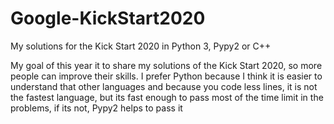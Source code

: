# Google-KickStart2020
My solutions for the Kick Start 2020 in Python 3, Pypy2 or C++

My goal of this year it to share my solutions of the Kick Start 2020, so more people can improve their skills.
I prefer Python because I think it is easier to understand that other languages and because you code less lines, it is not the fastest language, but its fast enough to pass most of the time limit in the problems, if its not, Pypy2 helps to pass it
